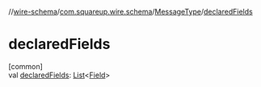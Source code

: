 //[wire-schema](../../../index.md)/[com.squareup.wire.schema](../index.md)/[MessageType](index.md)/[declaredFields](declared-fields.md)

# declaredFields

[common]\
val [declaredFields](declared-fields.md): [List](https://kotlinlang.org/api/latest/jvm/stdlib/kotlin.collections/-list/index.html)&lt;[Field](../-field/index.md)&gt;
